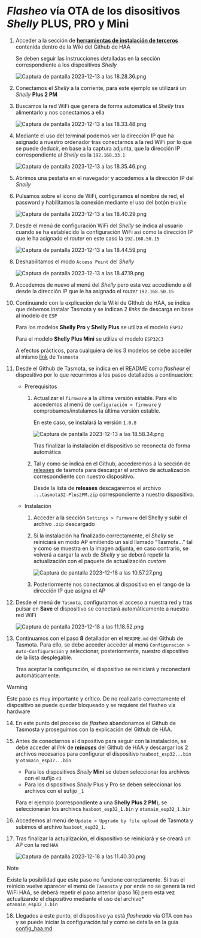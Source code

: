 # _Flasheo_ vía OTA de los disositivos _Shelly_ PLUS, PRO y Mini

1. Acceder a la sección de [**herramientas de instalación de terceros**](https://github.com/RavenSystem/esp-homekit-devices/wiki/installation) contenida dentro de la Wiki del Github de HAA

    Se deben seguir las instrucciones detalladas en la sección correspondiente a los dispositivos _Shelly_

    ![Captura de pantalla 2023-12-13 a las 18.28.36.png](https://github.com/OxDAbit/Hello-HAA/blob/main/images/01-ota-shelly.png)

2. Conectamos el _Shelly_ a la corriente, para este ejemplo se utilizará un _Shelly_ **Plus 2 PM**
3. Buscamos la red WiFi que genera de forma automática el _Shelly_ tras alimentarlo y nos conectamos a ella

    ![Captura de pantalla 2023-12-13 a las 18.33.48.png](https://github.com/OxDAbit/Hello-HAA/blob/main/images/02-ota-shelly.png)

4. Mediante el uso del terminal podemos ver la dirección IP que ha asignado a nuestro ordenador tras conectarnos a la red WiFi por lo que se puede deducir, en base a la captura adjunta, que la dirección IP correspondiente al _Shelly_ es la `192.168.33.1`

    ![Captura de pantalla 2023-12-13 a las 18.35.46.png](https://github.com/OxDAbit/Hello-HAA/blob/main/images/03-ota-shelly.png)

5. Abrimos una pestaña en el navegador y accedemos a la dirección IP del _Shelly_
6. Pulsamos sobre el icono de WiFi, configuramos el nombre de red, el password y habilitamos la conexión mediante el uso del botón `Enable`

    ![Captura de pantalla 2023-12-13 a las 18.40.29.png](https://github.com/OxDAbit/Hello-HAA/blob/main/images/04-ota-shelly.png)

7. Desde el menú de configuración WiFi del _Shelly_ se indica al usuario cuando se ha establecido la configuración WiFi así como la dirección IP que le ha asignado el _router_ en este caso la `192.168.50.15`

    ![Captura de pantalla 2023-12-13 a las 18.44.59.png](https://github.com/OxDAbit/Hello-HAA/blob/main/images/05-ota-shelly.png)

8. Deshabilitamos el modo `Access Point` del _Shelly_

    ![Captura de pantalla 2023-12-13 a las 18.47.19.png](https://github.com/OxDAbit/Hello-HAA/blob/main/images/06-ota-shelly.png)

9. Accedemos de nuevo al menú del _Shelly_ pero esta vez accediendo a él desde la dirección IP que le ha asignado el _router_ `192.168.50.15`
10. Continuando con la explicación de la Wiki de GIthub de HAA, se indica que debemos instalar Tasmota y se indican 2 _links_ de descarga en base al modelo de `ESP`

    Para los modelos **Shelly Pro** y **Shelly Plus** se utiliza el modelo `ESP32`

    Para el modelo **Shelly Plus Mini** se utiliza el modelo `ESP32C3`

    A efectos prácticos, para cualquiera de los 3 modelos se debe acceder al mismo [link](https://github.com/tasmota/mgos32-to-tasmota32) de `Tasmosta`

11. Desde el Github de Tasmota, se indica en el README como _flashear_ el dispositivo por lo que recurrimos a los pasos detallados a continuación:
    - Prerequisitos
        1. Actualizar el `firmware` a la última versión estable. Para ello accedemos al menú de `configuración > firmware` y comprobamos/instalamos la última versión estable.

            En este caso, se instalará la versión `1.0.8`

            ![Captura de pantalla 2023-12-13 a las 18.58.34.png](https://github.com/OxDAbit/Hello-HAA/blob/main/images/07-ota-shelly.png)

            Tras finalizar la instalación el dispositivo se reconecta de forma automática

        2. Tal y como se indica en el Github, accederemos a la sección de [releases](https://github.com/tasmota/mgos32-to-tasmota32/releases) de tasmota para descargar el archivo de actualización correspondiente con nuestro dispositivo.

            Desde la lista de **releases** descagaremos el archivo `...tasmota32-Plus2PM.zip` correspondiente a nuestro dispositivo.

    - Instalación
        1. Acceder a la sección `Settings > Firmware` del Shelly y subir el archivo `.zip` descargado
        2. Si la instalación ha finalizado correctamente, el _Shelly_ se reiniciará en modo AP emitiendo un ssid llamado “Tasmota…” tal y como se muestra en la imagen adjunta, en caso contrario, se volverá a cargar la web de _Shelly_ y se deberá repetir la actualización con el paquete de actualización *custom*

            ![Captura de pantalla 2023-12-18 a las 10.57.27.png](https://github.com/OxDAbit/Hello-HAA/blob/main/images/08-ota-shelly.png)

        3. Posteriormente nos conectamos al dispositivo en el rango de la dirección IP que asigna el AP
12. Desde el menú de `Tasmota`, configuramos el acceso a nuestra red y tras pulsar en **Save** el dispositivo se conectará automáticamente a nuestra red WiFi

    ![Captura de pantalla 2023-12-18 a las 11.18.52.png](https://github.com/OxDAbit/Hello-HAA/blob/main/images/09-ota-shelly.png)

13. Continuamos con el paso **8** detallador en el `README.md` del Github de Tasmota. Para ello, se debe acceder acceder al menú `Configuración > Auto-Configuración` y seleccionar, posteriormente, nuestro dispositivo de la lista desplegable.

    Tras aceptar la configuración, el dispositivo se reiniciará y reconectará automáticamente.

> [!WARNING]
> Este paso es muy importante y crítico. De no realizarlo correctamente el dispositivo se puede quedar bloqueado y se requiere del flasheo vía hardware

14. En este punto del proceso de _flasheo_ abandonamos el Github de Tasmosta y proseguimos con la explicación del Github de HAA.
15. Antes de conectarnos al dispositivo para seguir con la instalación, se debe acceder al _link_ de [***releases***](https://github.com/RavenSystem/haa/releases/tag/12.9.1) del Github de HAA y descargar los 2 archivos necesarios para configurar el dispositivo `haaboot_esp32...bin` y `otamain_esp32...bin`
    - Para los dispositivos _Shelly_ **Mini** se deben seleccionar los archivos con el sufijo `c3`
    - Para los dispositivos _Shelly_ Plus y Pro se deben seleccionar los archivos con el sufijo `_1`

    Para el ejemplo (correspondiente a una **Shelly Plus 2 PM**), se seleccionarán los archivos `haaboot_esp32_1.bin` y `otamain_esp32_1.bin`

16. Accedemos al menú de `Update > Upgrade by file upload` de Tasmota y subimos el archivo `haaboot_esp32_1`.
17. Tras finalizar la actualización, el dispositivo se reiniciará y se creará un AP con la red `HAA`

    ![Captura de pantalla 2023-12-18 a las 11.40.30.png](https://github.com/OxDAbit/Hello-HAA/blob/main/images/10-ota-shelly.png)

> [!NOTE]
> Existe la posibilidad que este paso no funcione correctamente. Si tras el reinicio vuelve aparecer el menú de `Tasmosta` y por ende no se genera la red WiFi HAA, se deberá repetir el paso anterior (paso 16) pero esta vez actualizando el dispositivo mediante el uso del archivo* `otamain_esp32_1.bin`

18. Llegados a este punto, el dispositivo ya está _flasheado_ vía OTA con `haa` y se puede iniciar la configuración tal y como se detalla en la guía [config_haa.md](https://github.com/OxDAbit/Hello-HAA/blob/main/docs/config_haa.md)
